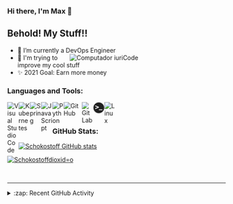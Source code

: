 ### Hi there, I'm Max 👋

## Behold! My Stuff!!

- 🎒 I’m currently a DevOps Engineer<img src="https://raw.githubusercontent.com/MicaelliMedeiros/micaellimedeiros/master/image/computer-illustration.png" min-width="400px" max-width="360px" width="360px" align="right" alt="Computador iuriCode">
- 🌌 I'm trying to improve my cool stuff 
- ✨ 2021 Goal: Earn more money 

### Languages and Tools:

<img align="left" alt="Visual Studio Code" width="26px" src="https://cdn.jsdelivr.net/gh/devicons/devicon/icons/vscode/vscode-original.svg"/>
<img align="left" alt="Kubernetes" width="26px" src="https://cdn.jsdelivr.net/gh/devicons/devicon/icons/kubernetes/kubernetes-plain.svg"/>
<img align="left" alt="Spring" width="26px" src="https://cdn.jsdelivr.net/gh/devicons/devicon/icons/spring/spring-original.svg"/>
<img align="left" alt="JavaScript" width="26px" src="https://cdn.jsdelivr.net/gh/devicons/devicon/icons/javascript/javascript-plain.svg"/>
<img align="left" alt="Python" width="26px" src="https://cdn.jsdelivr.net/gh/devicons/devicon/icons/python/python-plain.svg"/>
<img align="left" alt="GitHub" width="42px" src="https://www.sferalabs.cc/wp-content/uploads/github-logo-white.png"/>
<img align="left" alt="GitLab" width="26px" src="https://cdn.jsdelivr.net/gh/devicons/devicon/icons/gitlab/gitlab-original.svg"/>
<img align="left" alt="Terminal" width="26px" src="https://raw.githubusercontent.com/github/explore/80688e429a7d4ef2fca1e82350fe8e3517d3494d/topics/terminal/terminal.png"/>
<img align="left" alt="Linux" width="26px" src="https://cdn.jsdelivr.net/gh/devicons/devicon/icons/linux/linux-original.svg"/>


<br />
<br />

### GitHub Stats:

[![Schokostoff GitHub stats](https://github-readme-stats.vercel.app/api?username=Schokostoffdioxid&theme=radical&show_icons=true)](https://github.com/Schokostoffdioxid/github-readme-stats)

[![Schokostoffdioxid=o](https://github-readme-stats.vercel.app/api/top-langs/?username=Schokostoffdioxid&hide=html&layout=compact&theme=radical)](https://github.com/Schokostoffdioxid/)

<br />

---

<details>
  <summary>:zap: Recent GitHub Activity</summary>
</details>
